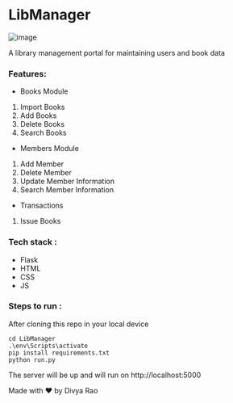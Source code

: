 # LibManager

![image](https://user-images.githubusercontent.com/59830064/137360686-36c6284d-1173-44d7-abda-307fea83eb02.png)

A library management portal for maintaining users and book data 

### Features:

- Books Module
1. Import Books
2. Add Books
3. Delete Books
4. Search Books 

- Members Module
1. Add Member 
2. Delete Member
3. Update Member Information
4. Search Member Information

- Transactions
1. Issue Books



### Tech stack :

- Flask
- HTML
- CSS 
- JS

### Steps to run :

After cloning this repo in your local device

```
cd LibManager
.\env\Scripts\activate
pip install requirements.txt
python run.py

```

The server will be up and will run on http://localhost:5000

Made with ❤️ by Divya Rao
